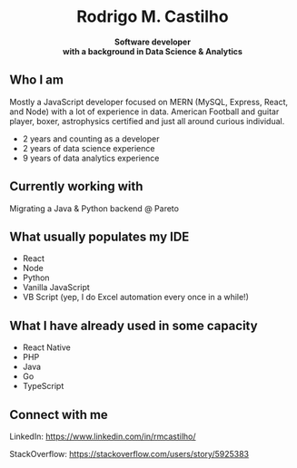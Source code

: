 # <center>Rodrigo M. Castilho</center>
<center><b><span style="fontsize: 4em">Software developer</span></center>
<center>with a background in Data Science & Analytics</center></b>

## Who I am
Mostly a JavaScript developer focused on MERN (MySQL, Express, React, and Node) with a lot of experience in data. American Football and guitar player, boxer, astrophysics certified and just all around curious individual.
  - 2 years and counting as a developer
  - 2 years of data science experience
  - 9 years of data analytics experience


## Currently working with
Migrating a Java & Python backend @ Pareto

## What usually populates my IDE
- React
- Node
- Python
- Vanilla JavaScript
- VB Script (yep, I do Excel automation every once in a while!)

## What I have already used in some capacity
- React Native
- PHP
- Java
- Go
- TypeScript

## Connect with me
LinkedIn: https://www.linkedin.com/in/rmcastilho/

StackOverflow: https://stackoverflow.com/users/story/5925383
